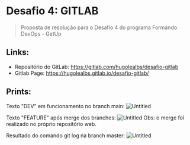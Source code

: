 # Desafio 4: GITLAB

> Proposta de resolução para o Desafio 4 do programa Formando DevOps - GetUp
> 

## Links:

- Repositório do GitLab: https://gitlab.com/hugolealbs/desafio-gitlab
- Gitlab Page: https://hugolealbs.gitlab.io/desafio-gitlab/

## Prints:

Texto "DEV" em funcionamento no branch main:
![Untitled](imagens/dev.png)

Texto "FEATURE" após merge dos branches:
![Untitled](imagens/feature.png)
Obs: o merge foi realizado no próprio repositório web.

Resultado do comando git log na branch master:
![Untitled](imagens/log.png)
